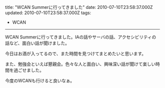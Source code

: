 title: "WCAN Summerに行ってきました"
date: 2010-07-10T23:58:37.000Z
updated: 2010-07-10T23:58:37.000Z
tags: 
  - WCAN
---


WCAN Summerに行ってきました。IAの話やサーバの話、アクセシビリティの話など、面白い話が聞けました。

今日はお酒が入ってるので、また時間を見つけてまとめたいと思います。

また、勉強会といえば懇親会。色々な人と面白い、興味深い話が聞けて楽しい時間を過ごせました。

今度のWCANも行けると良いなぁ。


